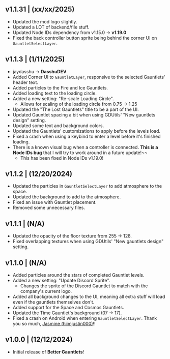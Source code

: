 ## <cg>v1.1.31</c> | <cy>(xx/xx/2025)</c>
- Updated the mod logo slightly.
- Updated a LOT of backend/file stuff.
- Updated Node IDs dependency from <cr>v1.15.0</c> -> <cg>**v1.19.0**</c>
- Fixed the back controller button sprite being behind the corner UI on `GauntletSelectLayer`.

## <cg>v1.1.3</c> | <cy>(1/11/2025)</c>
- <cr>jaydasshu</c> -> <cg>**DasshuDEV**</c>
- Added Corner UI to `GauntletLayer`, responsive to the selected Gauntlets' header text.
- Added particles to the <c-f9c800>Fire</c> and <c-92ffff>Ice</c> Gauntlets.
- Added loading text to the loading circle.
- Added a new setting: "Re-scale Loading Circle".
    - Allows for scaling of the loading circle from 0.75 -> 1.25
- Updated the "The Lost Gauntlets" title to be a part of the UI.
- Updated Gauntlet spacing a bit when using GDUtils' "New gauntlets design" setting.
- Updated some text and background colors.
- Updated the Gauntlets' customizations to apply before the levels load.
- Fixed a crash when using a keybind to enter a level before it's finished loading.
- ~~<cr>~~There is a known visual bug when a controller is connected. __This is a Node IDs bug__ that I will try to work around in a future update!~~
    - <cg>This has been fixed in Node IDs v1.19.0!</c>

## <cg>v1.1.2</c> | <cy>(12/20/2024)</c>
- Updated the particles in `GauntletSelectLayer` to add atmosphere to the space.
- Updated the background to add to the atmosphere.
- Fixed an issue with Gauntlet placement.
- Removed some unnecessary files.

## <cg>v1.1.1</c> | <cy>(N/A)</c>
- Updated the opacity of the floor texture from 255 -> 128.
- Fixed overlapping textures when using GDUtils' "New gauntlets design" setting.

## <cg>v1.1.0</c> | <cy>(N/A)</c>
- Added particles around the stars of completed Gauntlet levels.
- Added a new setting: "Update Discord Sprite".
    - Changes the sprite of the <c-6199ff>Discord</c> Gauntlet to match with the company's current logo.
- Added all background changes to the UI, meaning all extra stuff will load even if the gauntlets themselves don't.
- Added support for the <c-31ffff>Space</c> and <c-f9c800>Cosmos</c> Gauntlets.
- Updated the <c-00ffff>Time</c> Gauntlet's background (07 -> 17).
- Fixed a crash on Android when entering `GauntletSelectLayer`. Thank you so much, [Jasmine (hiimjustin000)](user:7466002)!!

## <cg>v1.0.0</c> | <cy>(12/12/2024)</c>
- Initial release of <cs>**Better Gauntlets**</c>!